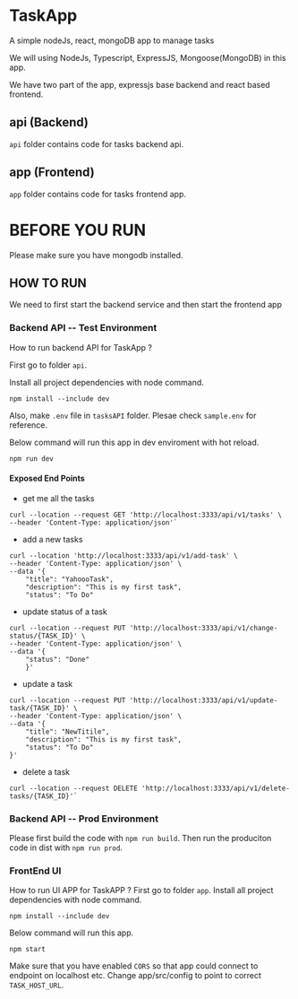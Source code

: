 # TaskApp
A simple nodeJs, react, mongoDB app to manage tasks

We will using NodeJs, Typescript, ExpressJS, Mongoose(MongoDB) in this app.

We have two part of the app, expressjs base backend and react based frontend.
## api (Backend)
`api` folder contains code for tasks backend api.

## app (Frontend)
`app` folder contains code for tasks frontend app.

# BEFORE YOU RUN
Please make sure you have mongodb installed.

## HOW TO RUN
We need to first start the backend service and then start the frontend app

### Backend API -- Test Environment
How to run backend API for TaskApp ?

First go to folder `api`.

Install all project dependencies with node command.
```
npm install --include dev
```

Also, make `.env` file in  `tasksAPI` folder. Plesae check `sample.env` for reference.

Below command will run this app in dev enviroment with hot reload.
```
npm run dev
```

#### Exposed End Points
- get me all the tasks
```
curl --location --request GET 'http://localhost:3333/api/v1/tasks' \
--header 'Content-Type: application/json'`
```

- add a new tasks
```
curl --location 'http://localhost:3333/api/v1/add-task' \
--header 'Content-Type: application/json' \
--data '{
    "title": "YahoooTask",
    "description": "This is my first task",
    "status": "To Do"
```

- update status of a task
```
curl --location --request PUT 'http://localhost:3333/api/v1/change-status/{TASK_ID}' \
--header 'Content-Type: application/json' \
--data '{
    "status": "Done"
    }'
```


- update a task
```
curl --location --request PUT 'http://localhost:3333/api/v1/update-task/{TASK_ID}' \
--header 'Content-Type: application/json' \
--data '{
    "title": "NewTitile",
    "description": "This is my first task",
    "status": "To Do"
}'
```
- delete a task
```
curl --location --request DELETE 'http://localhost:3333/api/v1/delete-tasks/{TASK_ID}'`
```

### Backend API -- Prod Environment
Please first build the code with ```npm run build```.
Then run the produciton code in dist with ```npm run prod```.

### FrontEnd UI 
How to run UI APP for TaskAPP ?
First go to folder `app`.
Install all project dependencies with node command.
```
npm install --include dev
```

Below command will run this app.
```
npm start
```

Make sure that you have enabled `CORS` so that app could connect to endpoint on localhost etc.
Change app/src/config to point to correct `TASK_HOST_URL`.
